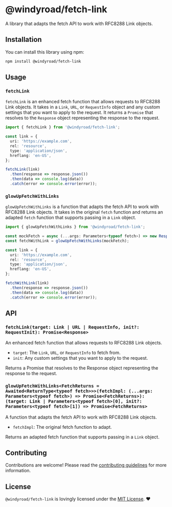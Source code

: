 # @windyroad/fetch-link

A library that adapts the fetch API to work with RFC8288 Link objects.

## Installation

You can install this library using npm:

```bash
npm install @windyroad/fetch-link
```

## Usage

### `fetchLink`

`fetchLink` is an enhanced fetch function that allows requests to RFC8288 Link objects. It takes in a `Link`, `URL`, or `RequestInfo` object and any custom settings that you want to apply to the request. It returns a `Promise` that resolves to the `Response` object representing the response to the request.

```typescript
import { fetchLink } from '@windyroad/fetch-link';

const link = {
  uri: 'https://example.com',
  rel: 'resource',
  type: 'application/json',
  hreflang: 'en-US',
};

fetchLink(link)
  .then(response => response.json())
  .then(data => console.log(data))
  .catch(error => console.error(error));
```

### `glowUpFetchWithLinks`

`glowUpFetchWithLinks` is a function that adapts the fetch API to work with RFC8288 Link objects. It takes in the original `fetch` function and returns an adapted `fetch` function that supports passing in a `Link` object.

```typescript
import { glowUpFetchWithLinks } from '@windyroad/fetch-link';

const mockFetch = async (...args: Parameters<typeof fetch>) => new Response();
const fetchWithLink = glowUpFetchWithLinks(mockFetch);

const link = {
  uri: 'https://example.com',
  rel: 'resource',
  type: 'application/json',
  hreflang: 'en-US',
};

fetchWithLink(link)
  .then(response => response.json())
  .then(data => console.log(data))
  .catch(error => console.error(error));
```

## API

### `fetchLink(target: Link | URL | RequestInfo, init?: RequestInit): Promise<Response>`

An enhanced fetch function that allows requests to RFC8288 Link objects.

- `target`: The `Link`, `URL`, or `RequestInfo` to fetch from.
- `init`: Any custom settings that you want to apply to the request.

Returns a Promise that resolves to the Response object representing the response to the request.

### `glowUpFetchWithLinks<FetchReturns = Awaited<ReturnType<typeof fetch>>>(fetchImpl: (...args: Parameters<typeof fetch>) => Promise<FetchReturns>): (target: Link | Parameters<typeof fetch>[0], init?: Parameters<typeof fetch>[1]) => Promise<FetchReturns>`

A function that adapts the fetch API to work with RFC8288 Link objects.

- `fetchImpl`: The original fetch function to adapt.

Returns an adapted fetch function that supports passing in a `Link` object.

## Contributing

Contributions are welcome! Please read the [contributing guidelines](../../CONTRIBUTING.md) for more information.

## License

`@windyroad/fetch-link` is lovingly licensed under the [MIT License](../../LICENSE). ❤️
